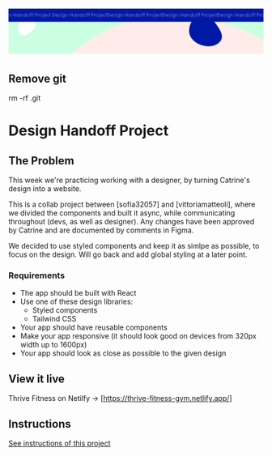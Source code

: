 <h1 align="center">
  <a href="">
    <img src="/src/assets/design-handoff.svg" alt="Project Banner Image">
  </a>
</h1>

## Remove git

rm -rf .git

# Design Handoff Project

## The Problem

This week we're practicing working with a designer, by turning Catrine's design into a website.

This is a collab project between [sofia32057] and [vittoriamatteoli], where we divided the components and built it async, while communicating throughout (devs, as well as designer). Any changes have been approved by Catrine and are documented by comments in Figma.

We decided to use styled components and keep it as simlpe as possible, to focus on the design.
Will go back and add global styling at a later point.

### Requirements

- The app should be built with React
- Use one of these design libraries:
  - Styled components
  - Tailwind CSS
- Your app should have reusable components
- Make your app responsive (it should look good on devices from 320px width up to 1600px)
- Your app should look as close as possible to the given design

## View it live

Thrive Fitness on Netilfy -> [https://thrive-fitness-gym.netlify.app/]

## Instructions

<a href="instructions.md">
   See instructions of this project
  </a>
